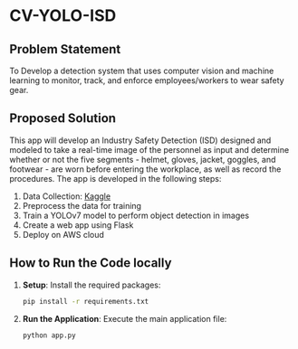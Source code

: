 # CV-YOLO-ISD

## Problem Statement

To Develop a detection system that uses computer vision and machine learning to monitor, track, and enforce employees/workers to wear safety gear. 

## Proposed Solution
This app will develop an Industry Safety Detection (ISD) designed and modeled to take a real-time image of the personnel as input and determine whether or not the five segments - helmet, gloves, jacket, goggles, and footwear - are worn before entering the workplace, as well as record the procedures. The app is developed in the following steps:
1. Data Collection: [Kaggle]((https://www.kaggle.com/datasets/andrewmvd/hard-hat-detection))
2. Preprocess the data for training
3. Train a YOLOv7 model to perform object detection in images
4. Create a web app using Flask
5. Deploy on AWS cloud

## How to Run the Code locally

1. **Setup**: Install the required packages:
   ```bash
   pip install -r requirements.txt
   ```
2. **Run the Application**: Execute the main application file:
   ```bash
   python app.py
   ```
